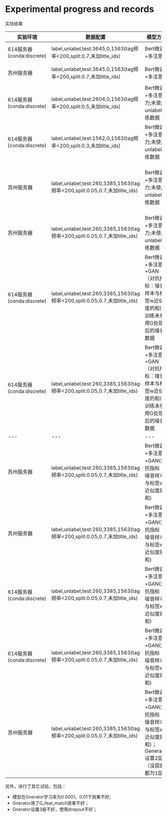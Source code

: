 # Experimental progress and records

实验结果

|实验环境|数据配置|模型方法|训练参数|实验结果|
|---|---|---|---|---|
|614服务器(conda:discrete)|label,unlabel,test:3645,0,1563(tag频率<200,split:0.7,未加title_ids)|Bert微调+多注意力|epoch:50,epoch_step:20;batch-size:4;optimizer:SGD;learning-rate:G0.001,D0.01,B0.1|64.618|
|苏州服务器|label,unlabel,test:3645,0,1563(tag频率<200,split:0.7,未加title_ids)|Bert微调+多注意力|epoch:50,epoch_step:20;batch-size:4;optimizer:SGD;learning-rate:G0.001,D0.01,B0.1|65.03|
|614服务器(conda:discrete)|label,unlabel,test:2604,0,1563(tag频率<200,split:0.5,未加title_ids)|Bert微调+多注意力;未使用unlabel训练数据|epoch:40,epoch_step:20;batch-size:4;optimizer:SGD;learning-rate:G0.001,D0.1,B0.001|62.620|
|614服务器(conda:discrete)|label,unlabel,test:1562,0,1563(tag频率<200,split:0.3,未加title_ids)|Bert微调+多注意力;未使用unlabel训练数据|epoch:40,epoch_step:20;batch-size:4;optimizer:SGD;learning-rate:G0.001,D0.1,B0.001|58.845|
|苏州服务器|label,unlabel,test:260,3385,1563(tag频率<200,split:0.05,0.7,未加title_ids)|Bert微调+多注意力;未使用unlabel训练数据|epoch:20,epoch_step:13;batch-size:4;optimizer:SGD;learning-rate:G0.001,D0.1,B0.001|38.292  37.583  38.411  38.042  37.163  35.323  34.915  37.344|
|苏州服务器|label,unlabel,test:260,3385,1563(tag频率<200,split:0.05,0.7,未加title_ids)|Bert微调+多注意力;未使用unlabel训练数据|epoch:20,epoch_step:13;batch-size:4;optimizer:SGD;learning-rate:G0.001,D0.1,B0.001|40.888  39.399  37.532|
|614服务器(conda:discrete)|label,unlabel,test:260,3385,1563(tag频率<200,split:0.05,0.7,未加title_ids)|Bert微调+多注意力+GAN（对抗指标：噪音样本与标签w近似度的和);D训练未使用G处理后的噪音数据|epoch:20,epoch_step:13;batch-size:4;optimizer:SGD;learning-rate:G0.001,D0.1,B0.001|47.369  46.496|
|614服务器(conda:discrete)|label,unlabel,test:260,3385,1563(tag频率<200,split:0.05,0.7,未加title_ids)|Bert微调+多注意力+GAN（对抗指标：噪音样本与标签w近似度的和);D训练未使用G处理后的噪音数据|epoch:50,epoch_step:20;batch-size:4;optimizer:SGD;learning-rate:G0.001,D0.1,B0.001|47.315  47.826  47.296|
|---|---|---|---|---|
|苏州服务器|label,unlabel,test:260,3385,1563(tag频率<200,split:0.05,0.7,未加title_ids)|Bert微调+多注意力+GAN(对抗指标：噪音样本与标签w近似度的和)|epoch:20,epoch_step:13;batch-size:4;optimizer:SGD;learning-rate:G0.001,D0.1,B0.001|47.665  46.156  48.494(还在微涨)  47.790(还在微涨)|
|苏州服务器|label,unlabel,test:260,3385,1563(tag频率<200,split:0.05,0.7,未加title_ids)|Bert微调+多注意力+GAN(对抗指标：噪音样本与标签w近似度的和)|epoch:50,epoch_step:20;batch-size:4;optimizer:SGD;learning-rate:G0.001,D0.1,B0.001|51.008  51.994  49.915  51.133|
|614服务器(conda:discrete)|label,unlabel,test:260,3385,1563(tag频率<200,split:0.05,0.7,未加title_ids)|Bert微调+多注意力+GAN(对抗指标：噪音样本与标签w近似度的和)|epoch:20,epoch_step:13;batch-size:4;optimizer:SGD;learning-rate:G0.001,D0.1,B0.001|50.9  47.756|
|614服务器(conda:discrete)|label,unlabel,test:260,3385,1563(tag频率<200,split:0.05,0.7,未加title_ids)|Bert微调+多注意力+GAN(对抗指标：噪音样本与标签w近似度的和)|epoch:50,epoch_step:20;batch-size:4;optimizer:SGD;learning-rate:G0.001,D0.1,B0.001|51.422  51.364 51.543|
|苏州服务器|label,unlabel,test:260,3385,1563(tag频率<200,split:0.05,0.7,未加title_ids)|Bert微调+多注意力+GAN(对抗指标：噪音样本与标签w近似度的和)；Generator设置2层（没提的都为1层）|epoch:50,epoch_step:20;batch-size:4;optimizer:SGD;learning-rate:G0.001,D0.1,B0.001|52.123|

另外，进行了其它试验，包括：
- 模型在Gnerator学习率为0.0001，0.01下效果不好;
- Gnerator用了G_feat_match效果不好；
- Gnerator设置3层不好，使用dropout不好；